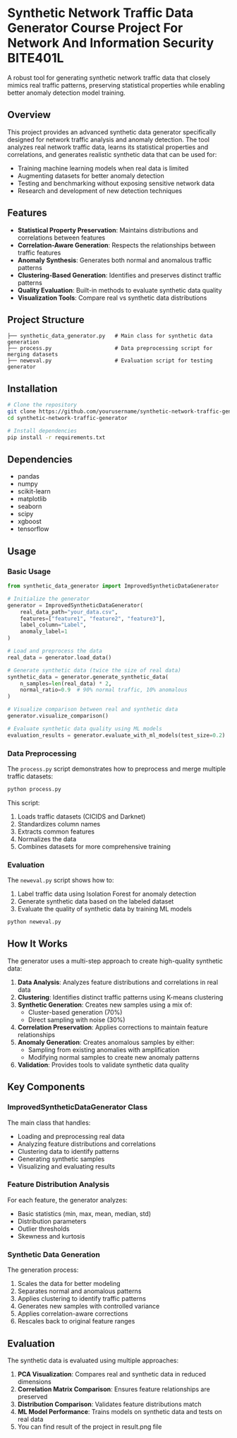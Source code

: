 # Synthetic Network Traffic Data Generator Course Project For Network And Information Security BITE401L


A robust tool for generating synthetic network traffic data that closely mimics real traffic patterns, preserving statistical properties while enabling better anomaly detection model training.

## Overview

This project provides an advanced synthetic data generator specifically designed for network traffic analysis and anomaly detection. The tool analyzes real network traffic data, learns its statistical properties and correlations, and generates realistic synthetic data that can be used for:

- Training machine learning models when real data is limited
- Augmenting datasets for better anomaly detection
- Testing and benchmarking without exposing sensitive network data
- Research and development of new detection techniques

## Features

- **Statistical Property Preservation**: Maintains distributions and correlations between features
- **Correlation-Aware Generation**: Respects the relationships between traffic features
- **Anomaly Synthesis**: Generates both normal and anomalous traffic patterns
- **Clustering-Based Generation**: Identifies and preserves distinct traffic patterns
- **Quality Evaluation**: Built-in methods to evaluate synthetic data quality
- **Visualization Tools**: Compare real vs synthetic data distributions

## Project Structure

```
├── synthetic_data_generator.py   # Main class for synthetic data generation
├── process.py                    # Data preprocessing script for merging datasets
├── neweval.py                    # Evaluation script for testing generator
```

## Installation

```bash
# Clone the repository
git clone https://github.com/yourusername/synthetic-network-traffic-generator.git
cd synthetic-network-traffic-generator

# Install dependencies
pip install -r requirements.txt
```

## Dependencies

- pandas
- numpy
- scikit-learn
- matplotlib
- seaborn
- scipy
- xgboost
- tensorflow

## Usage

### Basic Usage

```python
from synthetic_data_generator import ImprovedSyntheticDataGenerator

# Initialize the generator
generator = ImprovedSyntheticDataGenerator(
    real_data_path="your_data.csv",
    features=["feature1", "feature2", "feature3"],
    label_column="Label",
    anomaly_label=1
)

# Load and preprocess the data
real_data = generator.load_data()

# Generate synthetic data (twice the size of real data)
synthetic_data = generator.generate_synthetic_data(
    n_samples=len(real_data) * 2,
    normal_ratio=0.9  # 90% normal traffic, 10% anomalous
)

# Visualize comparison between real and synthetic data
generator.visualize_comparison()

# Evaluate synthetic data quality using ML models
evaluation_results = generator.evaluate_with_ml_models(test_size=0.2)
```

### Data Preprocessing

The `process.py` script demonstrates how to preprocess and merge multiple traffic datasets:

```bash
python process.py
```

This script:
1. Loads traffic datasets (CICIDS and Darknet)
2. Standardizes column names
3. Extracts common features
4. Normalizes the data
5. Combines datasets for more comprehensive training

### Evaluation

The `neweval.py` script shows how to:
1. Label traffic data using Isolation Forest for anomaly detection
2. Generate synthetic data based on the labeled dataset
3. Evaluate the quality of synthetic data by training ML models

```bash
python neweval.py
```

## How It Works

The generator uses a multi-step approach to create high-quality synthetic data:

1. **Data Analysis**: Analyzes feature distributions and correlations in real data
2. **Clustering**: Identifies distinct traffic patterns using K-means clustering
3. **Synthetic Generation**: Creates new samples using a mix of:
   - Cluster-based generation (70%)
   - Direct sampling with noise (30%)
4. **Correlation Preservation**: Applies corrections to maintain feature relationships
5. **Anomaly Generation**: Creates anomalous samples by either:
   - Sampling from existing anomalies with amplification
   - Modifying normal samples to create new anomaly patterns
6. **Validation**: Provides tools to validate synthetic data quality

## Key Components

### ImprovedSyntheticDataGenerator Class

The main class that handles:
- Loading and preprocessing real data
- Analyzing feature distributions and correlations
- Clustering data to identify patterns
- Generating synthetic samples
- Visualizing and evaluating results

### Feature Distribution Analysis

For each feature, the generator analyzes:
- Basic statistics (min, max, mean, median, std)
- Distribution parameters
- Outlier thresholds
- Skewness and kurtosis

### Synthetic Data Generation

The generation process:
1. Scales the data for better modeling
2. Separates normal and anomalous patterns
3. Applies clustering to identify traffic patterns
4. Generates new samples with controlled variance
5. Applies correlation-aware corrections
6. Rescales back to original feature ranges

## Evaluation

The synthetic data is evaluated using multiple approaches:

1. **PCA Visualization**: Compares real and synthetic data in reduced dimensions
2. **Correlation Matrix Comparison**: Ensures feature relationships are preserved
3. **Distribution Comparison**: Validates feature distributions match
4. **ML Model Performance**: Trains models on synthetic data and tests on real data
5. You can find result of the project in result.png file
